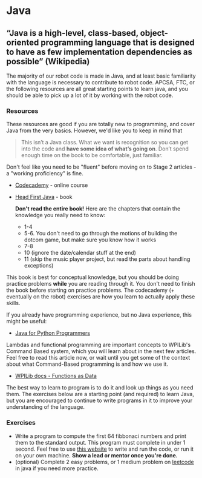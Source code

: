 # Java

## “Java is a high-level, class-based, object-oriented programming language that is designed to have as few implementation dependencies as possible” (Wikipedia)

The majority of our robot code is made in Java, and at least basic familiarity with the language is necessary to contribute to robot code.
APCSA, FTC, or the following resources are all great starting points to learn java, and you should be able to pick up a lot of it by working with the robot code.

### Resources

These resources are good if you are totally new to programming, and cover Java from the very basics.
However, we'd like you to keep in mind that
> This isn’t a Java class. What we want is recognition so you can get into the code and **have some idea of what’s going on**. Don’t spend enough time on the book to be comfortable, just familiar.

Don't feel like you need to be "fluent" before moving on to Stage 2 articles - a "working proficiency" is fine.

- [Codecademy](https://www.codecademy.com/learn/learn-java) - online course
- [Head First Java](https://www.rcsdk12.org/cms/lib/NY01001156/Centricity/Domain/4951/Head_First_Java_Second_Edition.pdf) - book

  **Don't read the entire book!** Here are the chapters that contain the knowledge you really need to know:
  - 1-4
  - 5-6. You don't need to go through the motions of building the dotcom game, but make sure you know how it works
  - 7-8
  - 10 (ignore the date/calendar stuff at the end)
  - 11 (skip the music player project, but read the parts about handling exceptions)

This book is best for conceptual knowledge, but you should be doing practice problems **while** you are reading through it.
You don't need to finish the book before starting on practice problems.
The codecademy (+ eventually on the robot) exercises are how you learn to actually apply these skills.

If you already have programming experience, but no Java experience, this might be useful:

- [Java for Python Programmers](https://runestone.academy/ns/books/published/java4python/index.html)

Lambdas and functional programming are important concepts to WPILib's Command Based system, which you will learn about in the next few articles.
Feel free to read this article now, or wait until you get some of the context about what Command-Based programming is and how we use it.

- [WPILib docs - Functions as Data](https://docs.wpilib.org/en/stable/docs/software/basic-programming/functions-as-data.html)

The best way to learn to program is to do it and look up things as you need them.
The exercises below are a starting point (and required) to learn Java, but you are encouraged to continue to write programs in it to improve your understanding of the language.

### Exercises

- Write a program to compute the first 64 fibbonaci numbers and print them to the standard output.
  This program must complete in under 1 second.
  Feel free to use [this website](https://www.programiz.com/java-programming/online-compiler/) to write and run the code, or run it on your own machine.
  **Show a lead or mentor once you're done.**
- (optional) Complete 2 easy problems, or 1 medium problem on [leetcode](https://leetcode.com/problemset/all/) in java if you need more practice.